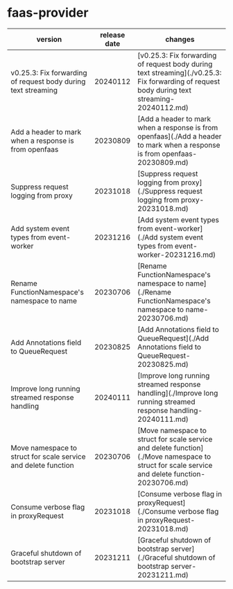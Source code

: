 # faas-provider

|                            version                             | release date |                                                                    changes                                                                     |
|----------------------------------------------------------------|--------------|------------------------------------------------------------------------------------------------------------------------------------------------|
| v0.25.3: Fix forwarding of request body during text streaming  | 20240112     | [v0.25.3: Fix forwarding of request body during text streaming](./v0.25.3: Fix forwarding of request body during text streaming-20240112.md)   |
| Add a header to mark when a response is from openfaas          | 20230809     | [Add a header to mark when a response is from openfaas](./Add a header to mark when a response is from openfaas-20230809.md)                   |
| Suppress request logging from proxy                            | 20231018     | [Suppress request logging from proxy](./Suppress request logging from proxy-20231018.md)                                                       |
| Add system event types from event-worker                       | 20231216     | [Add system event types from event-worker](./Add system event types from event-worker-20231216.md)                                             |
| Rename FunctionNamespace's namespace to name                   | 20230706     | [Rename FunctionNamespace's namespace to name](./Rename FunctionNamespace's namespace to name-20230706.md)                                     |
| Add Annotations field to QueueRequest                          | 20230825     | [Add Annotations field to QueueRequest](./Add Annotations field to QueueRequest-20230825.md)                                                   |
| Improve long running streamed response handling                | 20240111     | [Improve long running streamed response handling](./Improve long running streamed response handling-20240111.md)                               |
| Move namespace to struct for scale service and delete function | 20230706     | [Move namespace to struct for scale service and delete function](./Move namespace to struct for scale service and delete function-20230706.md) |
| Consume verbose flag in proxyRequest                           | 20231018     | [Consume verbose flag in proxyRequest](./Consume verbose flag in proxyRequest-20231018.md)                                                     |
| Graceful shutdown of bootstrap server                          | 20231211     | [Graceful shutdown of bootstrap server](./Graceful shutdown of bootstrap server-20231211.md)                                                   |

